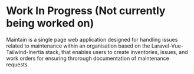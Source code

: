 # Work In Progress (Not currently being worked on)

Maintain is a single page web application designed for handling issues related to maintenance within an organisation based on the Laravel-Vue-Tailwind-Inertia stack, that enables users to create inventories, issues, and work orders for ensuring throrough documentation of maintenance requests.

